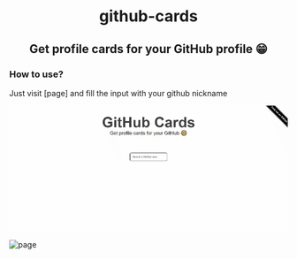 <h1 align="center">github-cards</h1>

<h2 align="center">Get profile cards for your GitHub profile 😁</h2>

### How to use?

Just visit [page] and fill the input with your github nickname


<img align="center" src="https://github.com/jkbkupczyk/github-cards/blob/main/readme-g.gif" width="" height="" />

![page](https://jkbkupczyk.github.io/github-cards/) 
